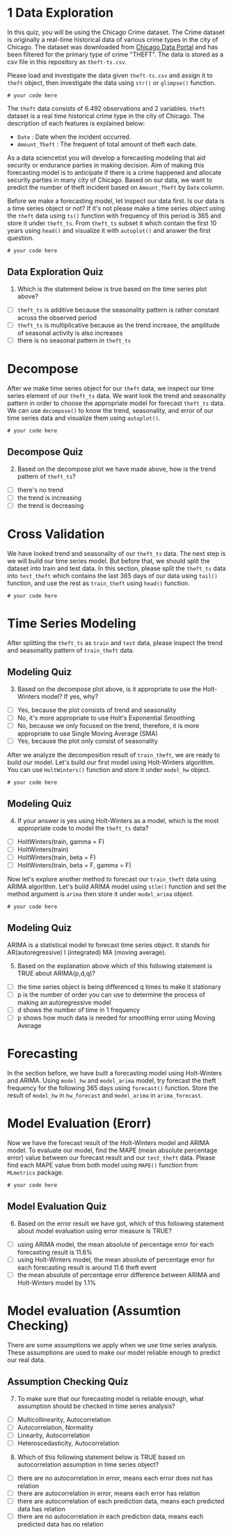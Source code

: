 # 1 Data Exploration

In this quiz, you will be using the Chicago Crime dataset. The Crime dataset is originally a real-time historical data of various crime types in the city of Chicago. The dataset was downloaded from [Chicago Data Portal](https://data.cityofchicago.org/Public-Safety/Crimes-2001-to-present/ijzp-q8t2) and has been filtered for the primary type of crime "THEFT". The data is stored as a csv file in this repository as `theft-ts.csv`.

Please load and investigate the data given `theft-ts.csv` and assign it to `theft` object, then investigate the data using `str()` or `glimpse()` function.

```
# your code here
```

The `theft` data consists of 6.492 observations and  2 variables. `theft` dataset is a real time historical crime type in the city of Chicago. The description of each features is explained below:

* `Date` : Date when the incident occurred.
* `Amount_Theft` : The frequent of total amount of theft each date.

As a data sciencetist you will develop a forecasting modeling that aid security or endurance parties in making decision. Aim of making this forecasting model is to anticipate if there is a crime happened and allocate security parties in many city of Chicago. Based on our data, we want to predict the number of theft incident based on `Amount_Theft` by `Date` column.

Before we make a forecasting model, let inspect our data first. Is our data is a time series object or not? If it's not please make a time series object using the `theft` data using `ts()` function with frequency of this period is 365 and store it under `theft_ts`. From `theft_ts` subset it which contain the first 10 years using `head()` and visualize it with `autoplot()` and answer the first question.

```
# your code here
```

## Data Exploration Quiz

1. Which is the statement below is true based on the time series plot above?
 - [ ] `theft_ts` is additive because the seasonality pattern is rather constant across the observed period
 - [ ] `theft_ts` is multiplicative because as the trend increase, the amplitude of seasonal activity is also increases
 - [ ] there is no seasonal pattern in `theft_ts`

# Decompose

After we make time series object for our `theft` data, we inspect our time series element of our `theft_ts` data. We want look the trend and seasonality pattern in order to choose the appropriate model for forecast `theft_ts` data. We can use `decompose()` to know the trend, seasonality, and error of our time series data and visualize them using `autoplot()`.

```
# your code here
```

## Decompose Quiz

2. Based on the decompose plot we have made above, how is the trend pattern of `theft_ts`?
 - [ ] there's no trend
 - [ ] the trend is increasing
 - [ ] the trend is decreasing

# Cross Validation

We have looked trend and seasonality of our `theft_ts` data. The next step is we will build our time series model. But before that, we should split the dataset into train and test data. In this section, please split the `theft_ts` data into `test_theft` which contains the last 365 days of our data using `tail()` function, and use the rest as `train_theft` using `head()` function.

```
# your code here
```

# Time Series Modeling

After splitting the `theft_ts` as `train` and `test` data, please inspect the trend and seasonality pattern of `train_theft` data.

## Modeling Quiz

3.  Based on the decompose plot above, is it appropriate to use the Holt-Winters model? If yes, why?
 - [ ] Yes, because the plot consists of trend and seasonality
 - [ ] No, it's more appropriate to use Holt's Exponential Smoothing
 - [ ] No, because we only focused on the trend, therefore, it is more appropriate to use Single Moving Average (SMA)
 - [ ] Yes, because the plot only consist of seasonality

After we analyze the decomposition result of `train_theft`, we are ready to build our model. Let's build our first model using Holt-Winters algorithm. You can use `HoltWinters()` function and store it under `model_hw` object.

```
# your code here
```

## Modeling Quiz

4. If your answer is yes using Holt-Winters as a model, which is the most appropriate code to model the `theft_ts` data?
 - [ ] HoltWinters(train, gamma = F)
 - [ ] HoltWinters(train)
 - [ ] HoltWinters(train, beta = F)
 - [ ] HoltWinters(train, beta = F, gamma = F)

Now let's explore another method to forecast our `train_theft` data using ARIMA algorithm. Let's build ARIMA model using `stlm()` function and set the method argument is `arima` then store it under `model_arima` object.

```
# your code here
```

## Modeling Quiz

ARIMA is a statistical model to forecast time series object. It stands for AR(autoregressive) I (integrated) MA (moving average).

5. Based on the explanation above which of this following statement is TRUE about ARIMA(p,d,q)?
 - [ ] the time series object is being differenced q times to make it stationary
 - [ ] p is the number of order you can use to determine the process of making an autoregressive model
 - [ ] d shows the number of time in 1 frequency
 - [ ] p shows how much data is needed for smoothing error using Moving Average

# Forecasting

In the section before, we have built a forecasting model using Holt-Winters and ARIMA. Using `model_hw` and `model_arima` model, try forecast the theft frequency for the following 365 days using `forecast()` function. Store the result of `model_hw` in `hw_forecast` and `model_arima` in `arima_forecast`.

# Model Evaluation (Erorr)

Now we have the forecast result of the Holt-Winters model and ARIMA model. To evaluate our model, find the MAPE (mean absolute percentage error) value between our forecast result and our `test_theft` data. Please find each MAPE value from both model using `MAPE()` function from `MLmetrics` package.

```
# your code here
```

## Model Evaluation Quiz

6. Based on the error result we have got, which of this following statement about model evaluation using error measure is TRUE?
 - [ ] using ARIMA model, the mean absolute of percentage error for each forecasting result is 11.6%
 - [ ] using Holt-Winters model, the mean absolute of percentage error for each forecasting result is around 11.6 theft event
 - [ ] the mean absolute of percentage error difference between ARIMA and Holt-Winters model by 1.1%

# Model evaluation (Assumtion Checking)

There are some assumptions we apply when we use time series analysis. These assumptions are used to make our model reliable enough to predict our real data.

## Assumption Checking Quiz

7. To make sure that our forecasting model is reliable enough, what assumption should be checked in time series analysis?
 - [ ] Multicollinearity, Autocorrelation
 - [ ] Autocorrelation, Normality
 - [ ] Linearity, Autocorrelation
 - [ ] Heteroscedasticity, Autocorrelation

8. Which of this following statement below is TRUE based on autocorrelation assumption in time series object?
 - [ ] there are no autocorrelation in error, means each error does not has relation
 - [ ] there are autocorrelation in error, means each error has relation
 - [ ] there are autocorrelation of each prediction data, means each predicted data has relation
 - [ ] there are no autocorrelation in each prediction data, means each predicted data has no relation
